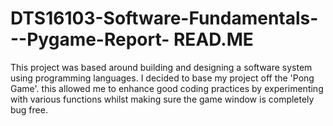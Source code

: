 # DTS16103-Software-Fundamentals---Pygame-Report- READ.ME
This project was based around building and designing a software system using programming languages. I decided to base my project off the 'Pong Game'. 
this allowed me to enhance good coding practices by experimenting with various functions whilst making sure the game window is completely bug free.

